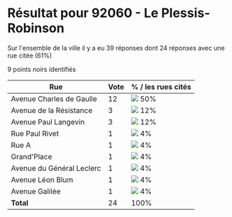 # Résultat pour 92060 - Le Plessis-Robinson

Sur l'ensemble de la ville il y a eu 39 réponses dont 24 réponses avec une rue citée (61%)

9 points noirs identifiés

| Rue | Vote | % / les rues cités|
|-----|------|-------------------|
| Avenue Charles de Gaulle | 12 | <img src="../../img/bar_50.gif" />&nbsp;50%|
| Avenue de la Résistance | 3 | <img src="../../img/bar_12.gif" />&nbsp;12%|
| Avenue Paul Langevin | 3 | <img src="../../img/bar_12.gif" />&nbsp;12%|
| Rue Paul Rivet | 1 | <img src="../../img/bar_4.gif" />&nbsp;4%|
| Rue A | 1 | <img src="../../img/bar_4.gif" />&nbsp;4%|
| Grand'Place | 1 | <img src="../../img/bar_4.gif" />&nbsp;4%|
| Avenue du Général Leclerc | 1 | <img src="../../img/bar_4.gif" />&nbsp;4%|
| Avenue Léon Blum | 1 | <img src="../../img/bar_4.gif" />&nbsp;4%|
| Avenue Galilée | 1 | <img src="../../img/bar_4.gif" />&nbsp;4%|
| **Total** | 24 | 100%|

